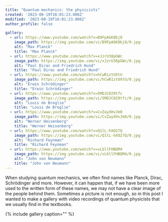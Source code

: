 ```yaml
---
title: "Quantum mechanics: the physicists"
created: '2023-08-19T16:01:23.006Z'
modified: '2023-08-19T16:01:23.006Z'
author_profile: false

gallery:
  - url: https://www.youtube.com/watch?v=B9FpAGK8bj8
    image_path: https://img.youtube.com/vi/B9FpAGK8bj8/0.jpg
    alt: "Max Planck"
    title: "Max Planck"
  - url: https://www.youtube.com/watch?v=xJzrU38pGWc
    image_path: https://img.youtube.com/vi/xJzrU38pGWc/0.jpg
    alt: "Paul Dirac and Friedrich Hund"
    title: "Paul Dirac and Friedrich Hund"
  - url: https://www.youtube.com/watch?v=hCwR1ztUXtU
    image_path: https://img.youtube.com/vi/hCwR1ztUXtU/0.jpg
    alt: "Erwin Schrödinger"
    title: "Erwin Schrödinger"
  - url: https://www.youtube.com/watch?v=5MDJC029tfc
    image_path: https://img.youtube.com/vi/5MDJC029tfc/0.jpg
    alt: "Louis de Broglie"
    title: "Louis de Broglie"
  - url: https://www.youtube.com/watch?v=CvZayXHvJm0
    image_path: https://img.youtube.com/vi/CvZayXHvJm0/0.jpg
    alt: "Werner Heisenberg"
    title: "Werner Heisenberg"
  - url: https://www.youtube.com/watch?v=Q1lL-hXO27Q
    image_path: https://img.youtube.com/vi/Q1lL-hXO27Q/0.jpg
    alt: "Richard Feynman"
    title: "Richard Feynman"
  - url: https://www.youtube.com/watch?v=vLbllFHBQM4
    image_path: https://img.youtube.com/vi/vLbllFHBQM4/0.jpg
    alt: "John von Neumann"
    title: "John von Neumann"
---
```


When studying quantum mechanics, we often find names like Planck, Dirac, Schrödinger and more. However, it can happen that, if we have been more used to the written form of these names, we may not have a clear image of the people behind them. Sometimes a picture is not enough, so in this post I wanted to make a gallery with video recordings of quantum physicists that we usually find in the textbooks.

{% include gallery caption="" %}

